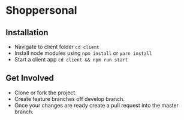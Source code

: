 # Shoppersonal

## Installation

- Navigate to client folder `cd client`
- Install node modules using `npm install` or `yarn install`
- Start a client app `cd client && npm run start`

## Get Involved

- Clone or fork the project.
- Create feature branches off develop branch.
- Once your changes are ready create a pull request into the master branch.
